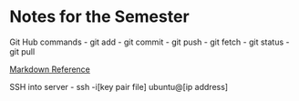 # Notes for the Semester

Git Hub commands
    - git add 
    - git commit
    - git push
    - git fetch
    - git status
    - git pull

[Markdown Reference](https://docs.github.com/en/get-started/writing-on-github/getting-started-with-writing-and-formatting-on-github/basic-writing-and-formatting-syntax)

SSH into server
    - ssh -i[key pair file] ubuntu@[ip address]
    
